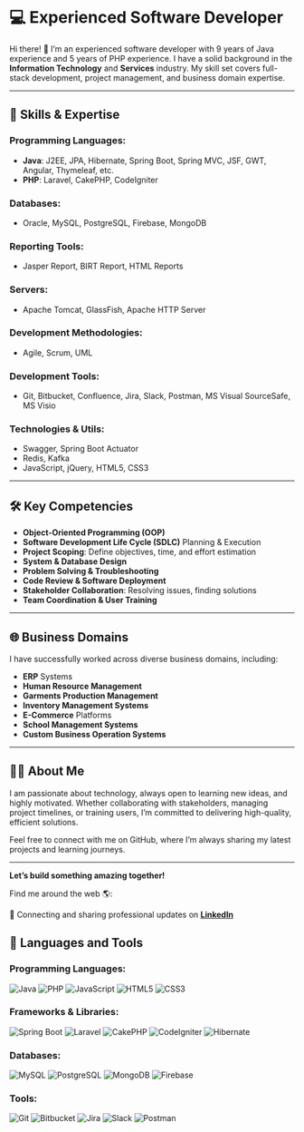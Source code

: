 # 💻 Experienced Software Developer

Hi there! 👋 I’m an experienced software developer with 9 years of Java experience and 5 years of PHP experience. I have a solid background in the **Information Technology** and **Services** industry. My skill set covers full-stack development, project management, and business domain expertise.

---

## 🚀 Skills & Expertise
### Programming Languages:
- **Java**: J2EE, JPA, Hibernate, Spring Boot, Spring MVC, JSF, GWT, Angular, Thymeleaf, etc.
- **PHP**: Laravel, CakePHP, CodeIgniter

### Databases:
- Oracle, MySQL, PostgreSQL, Firebase, MongoDB

### Reporting Tools:
- Jasper Report, BIRT Report, HTML Reports

### Servers:
- Apache Tomcat, GlassFish, Apache HTTP Server

### Development Methodologies:
- Agile, Scrum, UML

### Development Tools:
- Git, Bitbucket, Confluence, Jira, Slack, Postman, MS Visual SourceSafe, MS Visio

### Technologies & Utils:
- Swagger, Spring Boot Actuator
- Redis, Kafka
- JavaScript, jQuery, HTML5, CSS3

---

## 🛠️ Key Competencies
- **Object-Oriented Programming (OOP)**
- **Software Development Life Cycle (SDLC)** Planning & Execution
- **Project Scoping**: Define objectives, time, and effort estimation
- **System & Database Design**
- **Problem Solving & Troubleshooting**
- **Code Review & Software Deployment**
- **Stakeholder Collaboration**: Resolving issues, finding solutions
- **Team Coordination & User Training**

---

## 🌐 Business Domains
I have successfully worked across diverse business domains, including:
- **ERP** Systems
- **Human Resource Management**
- **Garments Production Management**
- **Inventory Management Systems**
- **E-Commerce** Platforms
- **School Management Systems**
- **Custom Business Operation Systems**

---

## 👨‍💻 About Me
I am passionate about technology, always open to learning new ideas, and highly motivated. Whether collaborating with stakeholders, managing project timelines, or training users, I’m committed to delivering high-quality, efficient solutions.

Feel free to connect with me on GitHub, where I’m always sharing my latest projects and learning journeys.

---

**Let’s build something amazing together!**

Find me around the web 🌎:

💼 Connecting and sharing professional updates on [**LinkedIn**](https://www.linkedin.com/in/shakhawatmollah)

  
## 🚀 Languages and Tools
### Programming Languages:
![Java](https://img.shields.io/badge/Java-%23ED8B00.svg?style=flat-square&logo=java&logoColor=white)
![PHP](https://img.shields.io/badge/PHP-%23777BB4.svg?style=flat-square&logo=php&logoColor=white)
![JavaScript](https://img.shields.io/badge/JavaScript-%23323330.svg?style=flat-square&logo=javascript&logoColor=%23F7DF1E)
![HTML5](https://img.shields.io/badge/HTML5-%23E34F26.svg?style=flat-square&logo=html5&logoColor=white)
![CSS3](https://img.shields.io/badge/CSS3-%231572B6.svg?style=flat-square&logo=css3&logoColor=white)

### Frameworks & Libraries:
![Spring Boot](https://img.shields.io/badge/Spring%20Boot-%236DB33F.svg?style=flat-square&logo=springboot&logoColor=white)
![Laravel](https://img.shields.io/badge/Laravel-%23FF2D20.svg?style=flat-square&logo=laravel&logoColor=white)
![CakePHP](https://img.shields.io/badge/CakePHP-%23D33C43.svg?style=flat-square&logo=cakephp&logoColor=white)
![CodeIgniter](https://img.shields.io/badge/CodeIgniter-%23EE4623.svg?style=flat-square&logo=codeigniter&logoColor=white)
![Hibernate](https://img.shields.io/badge/Hibernate-%2343B02A.svg?style=flat-square&logo=hibernate&logoColor=white)

### Databases:
![MySQL](https://img.shields.io/badge/MySQL-%2300f.svg?style=flat-square&logo=mysql&logoColor=white)
![PostgreSQL](https://img.shields.io/badge/PostgreSQL-%23316192.svg?style=flat-square&logo=postgresql&logoColor=white)
![MongoDB](https://img.shields.io/badge/MongoDB-%2347A248.svg?style=flat-square&logo=mongodb&logoColor=white)
![Firebase](https://img.shields.io/badge/Firebase-%23039BE5.svg?style=flat-square&logo=firebase)

### Tools:
![Git](https://img.shields.io/badge/Git-%23F05033.svg?style=flat-square&logo=git&logoColor=white)
![Bitbucket](https://img.shields.io/badge/Bitbucket-%230047B3.svg?style=flat-square&logo=bitbucket&logoColor=white)
![Jira](https://img.shields.io/badge/Jira-%230A0FFF.svg?style=flat-square&logo=jira&logoColor=white)
![Slack](https://img.shields.io/badge/Slack-%234A154B.svg?style=flat-square&logo=slack&logoColor=white)
![Postman](https://img.shields.io/badge/Postman-%23FF6C37.svg?style=flat-square&logo=postman&logoColor=white)

